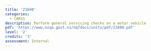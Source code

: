 ```yaml
---
title: '21690'
categories:
  - CAR1S
description: Perform general servicing checks on a motor vehicle
pdf: 'https://www.nzqa.govt.nz/nqfdocs/units/pdf/21690.pdf'
level: '2'
credits: '3'
assessment: Internal
---
```



